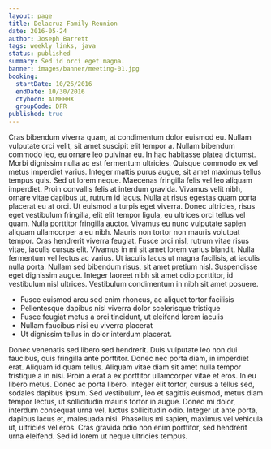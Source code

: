```yaml
---
layout: page
title: Delacruz Family Reunion
date: 2016-05-24
author: Joseph Barrett
tags: weekly links, java
status: published
summary: Sed id orci eget magna.
banner: images/banner/meeting-01.jpg
booking:
  startDate: 10/26/2016
  endDate: 10/30/2016
  ctyhocn: ALMHHHX
  groupCode: DFR
published: true
---
```

Cras bibendum viverra quam, at condimentum dolor euismod eu. Nullam vulputate orci velit, sit amet suscipit elit tempor a. Nullam bibendum commodo leo, eu ornare leo pulvinar eu. In hac habitasse platea dictumst. Morbi dignissim nulla ac est fermentum ultricies. Quisque commodo ex vel metus imperdiet varius. Integer mattis purus augue, sit amet maximus tellus tempus quis. Sed ut lorem neque. Maecenas fringilla felis vel leo aliquam imperdiet. Proin convallis felis at interdum gravida. Vivamus velit nibh, ornare vitae dapibus ut, rutrum id lacus. Nulla at risus egestas quam porta placerat eu at orci. Ut euismod a turpis eget viverra. Donec ultricies, risus eget vestibulum fringilla, elit elit tempor ligula, eu ultrices orci tellus vel quam. Nulla porttitor fringilla auctor.
Vivamus eu nunc vulputate sapien aliquam ullamcorper a eu nibh. Mauris non tortor non mauris volutpat tempor. Cras hendrerit viverra feugiat. Fusce orci nisl, rutrum vitae risus vitae, iaculis cursus elit. Vivamus in mi sit amet lorem varius blandit. Nulla fermentum vel lectus ac varius. Ut iaculis lacus ut magna facilisis, at iaculis nulla porta. Nullam sed bibendum risus, sit amet pretium nisl. Suspendisse eget dignissim augue. Integer laoreet nibh sit amet odio porttitor, id vestibulum nisl ultrices. Vestibulum condimentum in nibh sit amet posuere.

* Fusce euismod arcu sed enim rhoncus, ac aliquet tortor facilisis
* Pellentesque dapibus nisl viverra dolor scelerisque tristique
* Fusce feugiat metus a orci tincidunt, ut eleifend lorem iaculis
* Nullam faucibus nisi eu viverra placerat
* Ut dignissim tellus in dolor interdum placerat.

Donec venenatis sed libero sed hendrerit. Duis vulputate leo non dui faucibus, quis fringilla ante porttitor. Donec nec porta diam, in imperdiet erat. Aliquam id quam tellus. Aliquam vitae diam sit amet nulla tempor tristique a in nisi. Proin a erat a ex porttitor ullamcorper vitae et eros. In eu libero metus. Donec ac porta libero. Integer elit tortor, cursus a tellus sed, sodales dapibus ipsum. Sed vestibulum, leo et sagittis euismod, metus diam tempor lectus, ut sollicitudin mauris tortor in augue. Donec mi dolor, interdum consequat urna vel, luctus sollicitudin odio. Integer ut ante porta, dapibus lacus et, malesuada nisi. Phasellus mi sapien, maximus vel vehicula ut, ultricies vel eros. Cras gravida odio non enim porttitor, sed hendrerit urna eleifend. Sed id lorem ut neque ultricies tempus.
